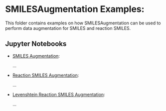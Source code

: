 # SMILESAugmentation Examples:

This folder contains examples on how SMILESAugmentation can be used to perform data augmentation for SMILES and
reaction SMILES.

## Jupyter Notebooks

- [SMILES Augmentation](smiles_augmentation.ipynb):

  ...

- [Reaction SMILES Augmentation](reaction_smiles_augmentation.ipynb):

  ...

- [Levenshtein Reaction SMILES Augmentation](levenshtein_reaction_smiles_augmentation.ipynb):

  ...
